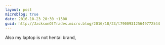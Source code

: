 ```yaml
---
layout: post
microblog: true
date: 2016-10-23 20:30 +1300
guid: http://JacksonOfTrades.micro.blog/2016/10/23/t790093125649772544.html
---
```

Also my laptop is not hentai brand,
